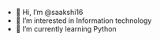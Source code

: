 - 👋 Hi, I’m @saakshi16
- 👀 I’m interested in Information technology
- 🌱 I’m currently learning Python

<!---
saakshi16/saakshi16 is a ✨ special ✨ repository because its `README.md` (this file) appears on your GitHub profile.
You can click the Preview link to take a look at your changes.
--->
